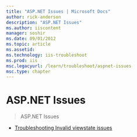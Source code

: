 ```yaml
---
title: "ASP.NET Issues | Microsoft Docs"
author: rick-anderson
description: "ASP.NET Issues"
ms.author: iiscontent
manager: soshir
ms.date: 09/01/2012
ms.topic: article
ms.assetid: 
ms.technology: iis-troubleshoot
ms.prod: iis
msc.legacyurl: /learn/troubleshoot/aspnet-issues
msc.type: chapter
---
```

ASP.NET Issues
====================
> ASP.NET Issues


- [Troubleshooting Invalid viewstate issues](troubleshooting-invalid-viewstate-issues.md)